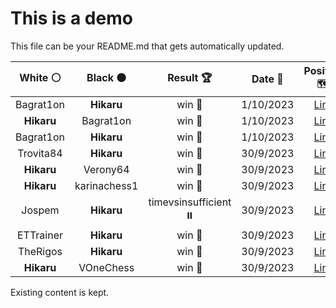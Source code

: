 # This is a demo

This file can be your README.md that gets automatically updated.

<!--START_SECTION:chessStats-->
<!-- Automatically generated with https://github.com/Balastrong/chess-stats-action -->

| White ⚪ | Black ⚫ | Result 🏆 | Date 📅 | Position 🗺️ |
|:---:|:---:|:---:|:---:|:---:|
| Bagrat1on | **Hikaru** | win 🥇 | 1/10/2023 | <a href="http://www.ee.unb.ca/cgi-bin/tervo/fen.pl?select=2Q5/5r2/6nk/2p1p1pN/4P1Pn/6K1/5r2/8 w - -">Link</a> |
| **Hikaru** | Bagrat1on | win 🥇 | 1/10/2023 | <a href="http://www.ee.unb.ca/cgi-bin/tervo/fen.pl?select=3B1b2/7k/2p3pP/2Pp1pP1/3PpP2/2K1P3/8/8 b - -">Link</a> |
| Bagrat1on | **Hikaru** | win 🥇 | 1/10/2023 | <a href="http://www.ee.unb.ca/cgi-bin/tervo/fen.pl?select=5R2/5p2/3Kpk2/3p4/3P4/2P3r1/8/8 w - -">Link</a> |
| Trovita84 | **Hikaru** | win 🥇 | 30/9/2023 | <a href="http://www.ee.unb.ca/cgi-bin/tervo/fen.pl?select=r1bqk2r/pp2ppb1/3p2p1/8/2pnPPn1/2N3P1/PPPBN1B1/R2Q1RK1 w kq -">Link</a> |
| **Hikaru** | Verony64 | win 🥇 | 30/9/2023 | <a href="http://www.ee.unb.ca/cgi-bin/tervo/fen.pl?select=6k1/p5q1/2p3bR/4P1Q1/Pp6/2P5/1P4PP/4R2K b - -">Link</a> |
| **Hikaru** | karinachess1 | win 🥇 | 30/9/2023 | <a href="http://www.ee.unb.ca/cgi-bin/tervo/fen.pl?select=8/1kp5/1R1b4/3K2N1/2PP4/8/6P1/6r1 b - -">Link</a> |
| Jospem | **Hikaru** | timevsinsufficient ⏸️ | 30/9/2023 | <a href="http://www.ee.unb.ca/cgi-bin/tervo/fen.pl?select=5r2/8/1p6/7K/1pk5/8/8/8 b - -">Link</a> |
| ETTrainer | **Hikaru** | win 🥇 | 30/9/2023 | <a href="http://www.ee.unb.ca/cgi-bin/tervo/fen.pl?select=r6k/ppB3pp/2n3n1/2p5/2Bp4/3P1q2/PPP5/R5Kr w - -">Link</a> |
| TheRigos | **Hikaru** | win 🥇 | 30/9/2023 | <a href="http://www.ee.unb.ca/cgi-bin/tervo/fen.pl?select=r7/2k4p/3q1pp1/1Qp5/Pn6/1P5P/5PP1/6K1 w - -">Link</a> |
| **Hikaru** | VOneChess | win 🥇 | 30/9/2023 | <a href="http://www.ee.unb.ca/cgi-bin/tervo/fen.pl?select=N7/ppQ4p/3kp3/2ppb3/8/8/PPP3PP/5R1K b - -">Link</a> |

<!--END_SECTION:chessStats-->

Existing content is kept.

